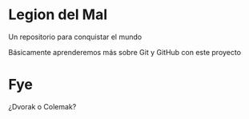 # Legion del Mal
Un repositorio para conquistar el mundo

Básicamente aprenderemos más sobre Git y GitHub con este proyecto

# Fye
¿Dvorak o Colemak?
